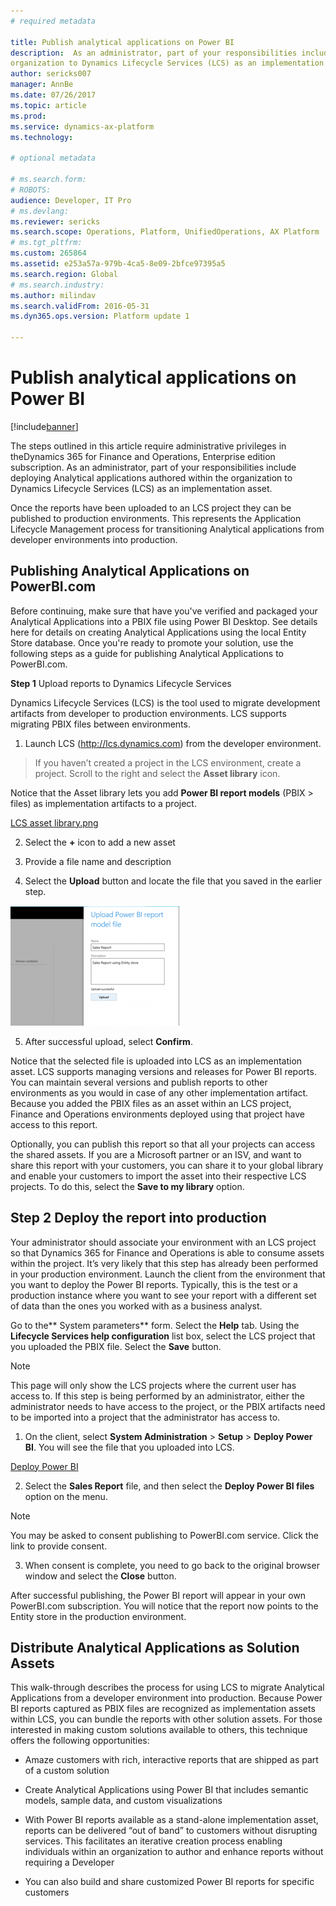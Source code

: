 ```yaml
---
# required metadata

title: Publish analytical applications on Power BI 
description:  As an administrator, part of your responsibilities include deploying Analytical applications authored within the
organization to Dynamics Lifecycle Services (LCS) as an implementation asset.
author: sericks007
manager: AnnBe
ms.date: 07/26/2017
ms.topic: article
ms.prod: 
ms.service: dynamics-ax-platform
ms.technology: 

# optional metadata

# ms.search.form: 
# ROBOTS: 
audience: Developer, IT Pro
# ms.devlang: 
ms.reviewer: sericks
ms.search.scope: Operations, Platform, UnifiedOperations, AX Platform
# ms.tgt_pltfrm: 
ms.custom: 265864
ms.assetid: e253a57a-979b-4ca5-8e09-2bfce97395a5
ms.search.region: Global
# ms.search.industry: 
ms.author: milindav
ms.search.validFrom: 2016-05-31
ms.dyn365.ops.version: Platform update 1

---
```


# Publish analytical applications on Power BI 

[!include[banner](../includes/banner.md)]


The steps outlined in this article require administrative privileges in theDynamics 365 for Finance and Operations, Enterprise edition 
subscription. As an administrator, part of your responsibilities include deploying Analytical applications authored within the
organization to Dynamics Lifecycle Services (LCS) as an implementation asset.

Once the reports have been uploaded to an LCS project they can be published to production environments. This represents the 
Application Lifecycle Management process for transitioning Analytical applications from developer environments into production.

## Publishing Analytical Applications on PowerBI.com

Before continuing, make sure that have you've verified and packaged your Analytical Applications into a PBIX file using Power BI Desktop. See details
here for details on creating Analytical Applications using the local Entity Store database. Once you're ready to promote your solution, 
use the following steps as a guide for publishing Analytical Applications to PowerBI.com.

**Step 1** Upload reports to Dynamics Lifecycle Services

Dynamics Lifecycle Services (LCS) is the tool used to migrate development artifacts from developer to production environments. LCS 
supports migrating PBIX files between environments.


1.  Launch LCS (http://lcs.dynamics.com) from the developer environment.

>   If you haven’t created a project in the LCS environment, create a project.
>   Scroll to the right and select the **Asset library** icon.

Notice that the Asset library lets you add **Power BI report models** (PBIX > files) as implementation artifacts to a project.

[LCS asset library.png](media/asset-library.png)

2.  Select the **+** icon to add a new asset

3.  Provide a file name and description

4.  Select the **Upload** button and locate the file that you saved in the earlier step.

![Upload new file](media/upload.PNG)

5.  After successful upload, select **Confirm**.

Notice that the selected file is uploaded into LCS as an implementation asset. LCS supports managing versions and releases for Power BI 
reports. You can maintain several versions and publish reports to other environments as you would in case of any other implementation 
artifact. Because you added the PBIX files as an asset within an LCS project, Finance and Operations environments deployed using that
project have access to this report.

Optionally, you can publish this report so that all your projects can access the shared assets. If you are a Microsoft partner or an ISV,
and want to share this report with your customers, you can share it to your global library and enable your customers to import the asset
into their respective LCS projects. To do this, select the **Save to my library** option.

## Step 2 Deploy the report into production

Your administrator should associate your environment with an LCS project so that Dynamics 365 for Finance and Operations is able to 
consume assets within the project. It’s very likely that this step has already been performed in your production environment.
Launch the client from the environment that you want to deploy the Power BI reports. Typically, this is the test or a production 
instance where you want to see your report with a different set of data than the ones you worked with as a business analyst. 

Go to the\*\* System parameters\*\* form. Select the **Help** tab. Using the **Lifecycle Services help configuration** list box, 
select the LCS project that you uploaded the PBIX file. Select the **Save** button. 

> [!NOTE] 
> This page will only show the LCS projects where the current user has access to. If this step is being performed by an 
administrator, either the administrator needs to have access to the project, or the PBIX artifacts need to be imported into a project 
that the administrator has access to.

1.  On the client, select **System Administration** \> **Setup** \> **Deploy     Power BI**. You will see the file that you uploaded 
into LCS.

[Deploy Power BI](media/deploy.jpeg)

2.  Select the **Sales Report** file, and then select the **Deploy Power BI files** option on the menu.

> [!NOTE] 
> You may be asked to consent publishing to PowerBI.com service.
Click the link to provide consent.

3.  When consent is complete, you need to go back to the original browser window and select the **Close** button.

After successful publishing, the Power BI report will appear in your own PowerBI.com subscription. You will notice that the report 
now points to the Entity store in the production environment.

## Distribute Analytical Applications as Solution Assets

This walk-through describes the process for using LCS to migrate Analytical Applications from a developer environment into production. 
Because Power BI reports captured as PBIX files are recognized as implementation assets within LCS, you can bundle the reports with 
other solution assets. For those interested in making custom solutions available to others, this technique offers the
following opportunities:

-   Amaze customers with rich, interactive reports that are shipped as part of a custom solution

-   Create Analytical Applications using Power BI that includes semantic models, sample data, and custom visualizations

-   With Power BI reports available as a stand-alone implementation asset, reports can be delivered “out of band” to customers without 
disrupting services. This facilitates an iterative creation process enabling individuals within an organization to author and enhance 
reports without requiring a Developer

-   You can also build and share customized Power BI reports for specific customers
